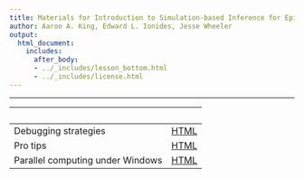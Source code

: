 ```yaml
---
title: Materials for Introduction to Simulation-based Inference for Epidemiological Dynamics
author: Aaron A. King, Edward L. Ionides, Jesse Wheeler
output:
  html_document:
    includes:
      after_body:
      - ../_includes/lesson_bottom.html
      - ../_includes/license.html
---
```


----------------------

| &nbsp;                           | &nbsp;               |
|:---------------------------------|:--------------------:|
| Debugging strategies             | [HTML](debug.html)   |
| Pro tips                         | [HTML](protips.html) |
| Parallel computing under Windows | [HTML](windows.html) |
